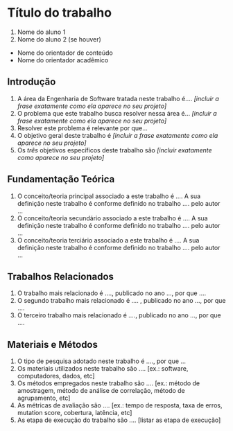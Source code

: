 # Título do trabalho

1. Nome do aluno 1
1. Nome do aluno 2 (se houver)

* Nome do orientador de conteúdo
* Nome do orientador acadêmico

## Introdução

1. A área da Engenharia de Software tratada neste trabalho é.... _[incluir a frase exatamente como ela aparece no seu projeto]_
1. O problema que este trabalho busca resolver nessa área é... _[incluir a frase exatamente como ela aparece no seu projeto]_
1. Resolver este problema é relevante por que...
1. O objetivo geral deste trabalho é _[incluir a frase exatamente como ela aparece no seu projeto]_
1. Os *três* objetivos específicos deste trabalho são _[incluir exatamente como aparece no seu projeto]_

## Fundamentação Teórica

1. O conceito/teoria principal associado a este trabalho é ....  A sua definição neste trabalho  é conforme definido no trabalho .... pelo autor ...
1. O conceito/teoria secundário associado a este trabalho é ....  A sua definição neste trabalho é conforme definido no trabalho .... pelo autor ...
1. O conceito/teoria terciário associado a este trabalho é ....  A sua definição neste trabalho é conforme definido no trabalho .... pelo autor ...

## Trabalhos Relacionados

1. O trabalho mais relacionado é ...., publicado no ano ..., por que ....
1. O segundo trabalho mais relacionado é .... , publicado no ano ..., por que ....
1. O terceiro trabalho mais relacionado é ...., publicado no ano ...,  por que ....

## Materiais e Métodos

1. O tipo de pesquisa adotado neste trabalho é ...., por que ...
1. Os materiais utilizados neste trabalho são .... [ex.: software, computadores, dados, etc]
1. Os métodos empregados neste trabalho são .... [ex.: método de amostragem, método de análise de correlação, método de agrupamento, etc]
1. As métricas de avaliação são .... [ex.: tempo de resposta, taxa de erros, mutation score, cobertura, latência, etc]
1. As etapa de execução do trabalho são .... [listar as etapa de execução]